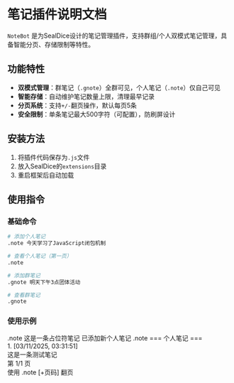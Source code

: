 # 笔记插件说明文档

`NoteBot` 是为SealDice设计的笔记管理插件，支持群组/个人双模式笔记管理，具备智能分页、存储限制等特性。

## 功能特性

- ​**双模式管理**：群笔记（`.gnote`）全群可见，个人笔记（`.note`）仅自己可见
- ​**智能存储**：自动维护笔记数量上限，清理最早记录
- ​**分页系统**：支持`+/-`翻页操作，默认每页5条
- ​**安全限制**：单条笔记最大500字符（可配置），防刷屏设计

## 安装方法

1. 将插件代码保存为`.js`文件
2. 放入SealDice的`extensions`目录
3. 重启框架后自动加载

## 使用指令

### 基础命令
```bash
# 添加个人笔记
.note 今天学习了JavaScript闭包机制

# 查看个人笔记（第一页）
.note

# 添加群笔记
.gnote 明天下午3点团体活动

# 查看群笔记
.gnote
```

### 使用示例

<chat-panel>
  <chat-message nickname="Alice">.note 这是一条占位符笔记</chat-message>
  <chat-message nickname="海豹核心">已添加新个人笔记</chat-message>
  <chat-message nickname="Alice">.note</chat-message>
  <chat-message nickname="Koishi">  === 个人笔记 ===<br>1. [03/11/2025, 03:31:51]<br>这是一条测试笔记<br>第 1/1 页<br>使用 .note [+页码] 翻页</chat-message>
</chat-panel>

